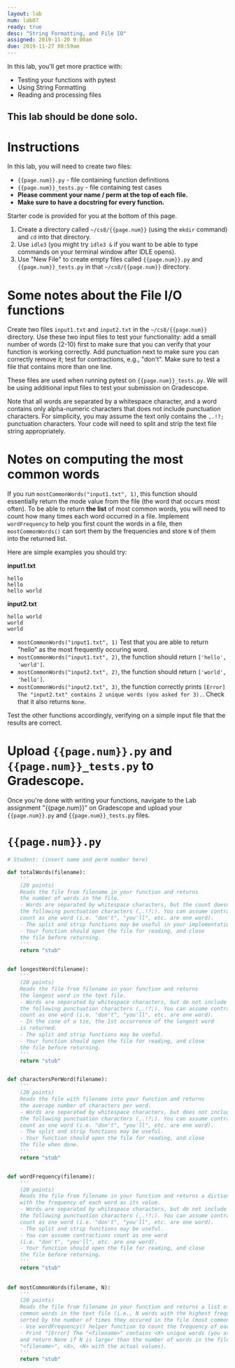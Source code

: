 ```yaml
---
layout: lab
num: lab07
ready: true
desc: "String Formatting, and File IO"
assigned: 2019-11-20 9:00am
due: 2019-11-27 08:59am
---
```


In this lab, you'll get more practice with:

* Testing your functions with pytest
* Using String Formatting
* Reading and processing files

## This lab should be done solo.

# Instructions

In this lab, you will need to create two files:
* `{{page.num}}.py` - file containing function definitions
* `{{page.num}}_tests.py` - file containing test cases
* <strong>Please comment your name / perm at the top of each file.</strong>
* <strong>Make sure to have a docstring for every function.</strong>

Starter code is provided for you at the bottom of this page.

1.  Create a directory called `~/cs8/{{page.num}}` (using the `mkdir` command) and `cd` into that directory.
2.  Use `idle3` (you might try `idle3 &` if you want to be able to type commands on your terminal window after IDLE opens).
3.  Use "New File" to create empty files called `{{page.num}}.py` and `{{page.num}}_tests.py` in that `~/cs8/{{page.num}}` directory.


# Some notes about the File I/O functions

Create two files `input1.txt` and `input2.txt` in the `~/cs8/{{page.num}}` directory. Use these two input files to test your functionality: add a small number of words (2-10) first to make sure that you can verify that your function is working correctly. Add punctuation next to make sure you can correctly remove it; test for contractions, e.g., "don't". Make sure to test a file that contains more than one line.

These files are used when running pytest on `{{page.num}}_tests.py`. We will be using additional input files to test your submission on Gradescope.

Note that all words are separated by a whitespace character, and a word contains only alpha-numeric characters that does not include punctuation characters. For simplicity, you may assume the text only contains the `,.!?;` punctuation characters. Your code will need to split and strip the text file string appropriately.


# Notes on computing the most common words

If you run `mostCommonWords("input1.txt", 1)`, this function should essentially return the mode value from the file (the word that occurs most often). To be able to return **the list** of most common words, you will need to count how many times each word occurred in a file. Implement `wordFrequency` to help you first count the words in a file, then `mostCommonWords()` can sort them by the frequencies and store `N` of them into the returned list.

Here are simple examples you should try:

**input1.txt**
```
hello
hello
hello world
```

**input2.txt**
```
hello world
world
world
```

* `mostCommonWords("input1.txt", 1)` Test that you are able to return "hello" as the most frequently occuring word. 
* `mostCommonWords("input1.txt", 2)`, the function should return `['hello', 'world']`.
* `mostCommonWords("input2.txt", 2)`, the function should return `['world', 'hello']`.
* `mostCommonWords("input2.txt", 3)`, the function correctly prints `[Error] The "input2.txt" contains 2 unique words (you asked for 3).`. Check that it also returns `None`.

Test the other functions accordingly, verifying on a simple input file that the results are correct.



# Upload `{{page.num}}.py` and `{{page.num}}_tests.py` to Gradescope.

Once you're done with writing your functions, navigate to the Lab assignment "{{page.num}}" on Gradescope and upload your `{{page.num}}.py` and `{{page.num}}_tests.py` files.


# `{{page.num}}.py`

```python
# Student: (insert name and perm number here)

def totalWords(filename):
    '''
    (20 points)
    Reads the file from filename in your function and returns
    the number of words in the file.
    - Words are separated by whitespace characters, but the count doesn't include
    the following punctuation characters (,.!?;). You can assume contractions
    count as one word (i.e. "don't", "you'll", etc. are one word).
    - The split and strip functions may be useful in your implementation.
    - Your function should open the file for reading, and close
    the file before returning.
    '''
    return "stub"


def longestWord(filename):
    '''
    (20 points)
    Reads the file from filename in your function and returns
    the longest word in the text file.
    - Words are separated by whitespace characters, but do not include
    the following punctuation characters (,.!?;). You can assume contractions
    count as one word (i.e. "don't", "you'll", etc. are one word).
    - In the case of a tie, the 1st occurrence of the longest word
    is returned.
    - The split and strip functions may be useful.
    - Your function should open the file for reading, and close
    the file before returning.
    '''
    return "stub"


def charactersPerWord(filename):
    '''
    (20 points)
    Reads the file with filename into your function and returns
    the average number of characters per word.
    - Words are separated by whitespace characters, but does not include
    the following punctuation characters (,.!?;). You can assume contractions
    count as one word (i.e. "don't", "you'll", etc. are one word).
    - The split and strip functions may be useful.
    - Your function should open the file for reading, and close
    the file when done.
    '''
    return "stub"


def wordFrequency(filename):
    '''
    (20 points)
    Reads the file from filename in your function and returns a dictionary 
    with the frequency of each word as its value.
    - Words are separated by whitespace characters, but do not include
    the following punctuation characters (,.!?;). You can assume contractions
    count as one word (i.e. "don't", "you'll", etc. are one word).
    - The split and strip functions may be useful.
    - You can assume contractions count as one word 
    (i.e. "don't", "you'll", etc. are one word).
    - Your function should open the file for reading, and close
    the file before returning.
    '''
    return "stub"
    
    
def mostCommonWords(filename, N):
    '''
    (20 points)
    Reads the file from filename in your function and returns a list of N most
    common words in the text file (i.e., N words with the highest frequency),
    sorted by the number of times they occured in the file (most common first).
    - Use wordFrequency() helper function to count the frequency of each word.
    - Print "[Error] The "<filename>" contains <X> unique words (you asked for <N>)." 
    and return None if N is larger than the number of words in the file (substitute 
    "<filename>", <X>, <N> with the actual values).
    '''
    return "stub"

```

